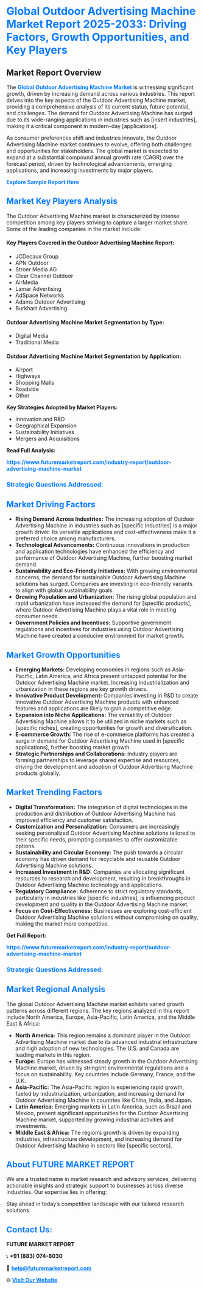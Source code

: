 <h1 style="color: #007BFF;">Global Outdoor Advertising Machine Market Report 2025-2033: Driving Factors, Growth Opportunities, and Key Players</h1>

<section id="overview">
<h2>Market Report Overview</h2>
<p>The <a href="https://www.futuremarketreport.com/industry-report/outdoor-advertising-machine-market" style="color: #007BFF; text-decoration: none;"><strong>Global Outdoor Advertising Machine Market</strong></a> is witnessing significant growth, driven by increasing demand across various industries. This report delves into the key aspects of the Outdoor Advertising Machine market, providing a comprehensive analysis of its current status, future potential, and challenges. The demand for Outdoor Advertising Machine has surged due to its wide-ranging applications in industries such as [insert industries], making it a critical component in modern-day [applications].</p>
<p>As consumer preferences shift and industries innovate, the Outdoor Advertising Machine market continues to evolve, offering both challenges and opportunities for stakeholders. The global market is expected to expand at a substantial compound annual growth rate (CAGR) over the forecast period, driven by technological advancements, emerging applications, and increasing investments by major players.</p>
</section>

<section id="overview">
<p><a href="https://www.futuremarketreport.com/request-sample/reportId=75068" style="color: #007BFF; text-decoration: none;"><strong>Explore Sample Report Here</strong></a></p>
</section>

<section id="key-players">
<h2 style="color: #007BFF;">Market Key Players Analysis</h2>
<p>The Outdoor Advertising Machine market is characterized by intense competition among key players striving to capture a larger market share. Some of the leading companies in the market include:</p>
<h4>Key Players Covered in the Outdoor Advertising Machine Report:</h4>
<ul><li>JCDecaux Group</li><li>APN Outdoor</li><li>Stroer Media AG</li><li>Clear Channel Outdoor</li><li>AirMedia</li><li>Lamar Advertising</li><li>AdSpace Networks</li><li>Adams Outdoor Advertising</li><li>Burkhart Advertising</li></ul>
<h4>Outdoor Advertising Machine Market Segmentation by Type:</h4>
<ul><li>Digital Media</li><li>Traditional Media</li></ul>

<h4>Outdoor Advertising Machine Market Segmentation by Application:</h4>
<ul><li>Airport</li><li>Highways</li><li>Shopping Malls</li><li>Roadside</li><li>Other</li></ul>
<p><strong>Key Strategies Adopted by Market Players:</strong></p>
<ul>
<li>Innovation and R&D</li>
<li>Geographical Expansion</li>
<li>Sustainability Initiatives</li>
<li>Mergers and Acquisitions</li>
</ul>
</section>

<section>
<p><strong>Read Full Analysis: </strong></p><a href="https://www.futuremarketreport.com/industry-report/outdoor-advertising-machine-market" style="color: #007BFF; text-decoration: none;"><strong>https://www.futuremarketreport.com/industry-report/outdoor-advertising-machine-market</strong></a>
<h3 style="color: #007BFF;">Strategic Questions Addressed:</h3>
</section>

<section id="driving-factors">
<h2 style="color: #007BFF;">Market Driving Factors</h2>
<ul>
<li><strong>Rising Demand Across Industries:</strong> The increasing adoption of Outdoor Advertising Machine in industries such as [specific industries] is a major growth driver. Its versatile applications and cost-effectiveness make it a preferred choice among manufacturers.</li>
<li><strong>Technological Advancements:</strong> Continuous innovations in production and application technologies have enhanced the efficiency and performance of Outdoor Advertising Machine, further boosting market demand.</li>
<li><strong>Sustainability and Eco-Friendly Initiatives:</strong> With growing environmental concerns, the demand for sustainable Outdoor Advertising Machine solutions has surged. Companies are investing in eco-friendly variants to align with global sustainability goals.</li>
<li><strong>Growing Population and Urbanization:</strong> The rising global population and rapid urbanization have increased the demand for [specific products], where Outdoor Advertising Machine plays a vital role in meeting consumer needs.</li>
<li><strong>Government Policies and Incentives:</strong> Supportive government regulations and incentives for industries using Outdoor Advertising Machine have created a conducive environment for market growth.</li>
</ul>
</section>

<section id="growth-opportunities">
<h2 style="color: #007BFF;">Market Growth Opportunities</h2>
<ul>
<li><strong>Emerging Markets:</strong> Developing economies in regions such as Asia-Pacific, Latin America, and Africa present untapped potential for the Outdoor Advertising Machine market. Increasing industrialization and urbanization in these regions are key growth drivers.</li>
<li><strong>Innovative Product Development:</strong> Companies investing in R&D to create innovative Outdoor Advertising Machine products with enhanced features and applications are likely to gain a competitive edge.</li>
<li><strong>Expansion into Niche Applications:</strong> The versatility of Outdoor Advertising Machine allows it to be utilized in niche markets such as [specific niches], creating opportunities for growth and diversification.</li>
<li><strong>E-commerce Growth:</strong> The rise of e-commerce platforms has created a surge in demand for Outdoor Advertising Machine used in [specific applications], further boosting market growth.</li>
<li><strong>Strategic Partnerships and Collaborations:</strong> Industry players are forming partnerships to leverage shared expertise and resources, driving the development and adoption of Outdoor Advertising Machine products globally.</li>
</ul>
</section>

<section id="trending-factors">
<h2 style="color: #007BFF;">Market Trending Factors</h2>
<ul>
<li><strong>Digital Transformation:</strong> The integration of digital technologies in the production and distribution of Outdoor Advertising Machine has improved efficiency and customer satisfaction.</li>
<li><strong>Customization and Personalization:</strong> Consumers are increasingly seeking personalized Outdoor Advertising Machine solutions tailored to their specific needs, prompting companies to offer customizable options.</li>
<li><strong>Sustainability and Circular Economy:</strong> The push towards a circular economy has driven demand for recyclable and reusable Outdoor Advertising Machine solutions.</li>
<li><strong>Increased Investment in R&D:</strong> Companies are allocating significant resources to research and development, resulting in breakthroughs in Outdoor Advertising Machine technology and applications.</li>
<li><strong>Regulatory Compliance:</strong> Adherence to strict regulatory standards, particularly in industries like [specific industries], is influencing product development and quality in the Outdoor Advertising Machine market.</li>
<li><strong>Focus on Cost-Effectiveness:</strong> Businesses are exploring cost-efficient Outdoor Advertising Machine solutions without compromising on quality, making the market more competitive.</li>
</ul>
</section>

<section>
<p><strong>Get Full Report: </strong></p><a href="https://www.futuremarketreport.com/industry-report/outdoor-advertising-machine-market" style="color: #007BFF; text-decoration: none;"><strong>https://www.futuremarketreport.com/industry-report/outdoor-advertising-machine-market</strong></a>
<h3 style="color: #007BFF;">Strategic Questions Addressed:</h3>
</section>


<section id="regional-analysis">
<h2 style="color: #007BFF;">Market Regional Analysis</h2>
<p>The global Outdoor Advertising Machine market exhibits varied growth patterns across different regions. The key regions analyzed in this report include North America, Europe, Asia-Pacific, Latin America, and the Middle East & Africa:</p>
<ul>
<li><strong>North America:</strong> This region remains a dominant player in the Outdoor Advertising Machine market due to its advanced industrial infrastructure and high adoption of new technologies. The U.S. and Canada are leading markets in this region.</li>
<li><strong>Europe:</strong> Europe has witnessed steady growth in the Outdoor Advertising Machine market, driven by stringent environmental regulations and a focus on sustainability. Key countries include Germany, France, and the U.K.</li>
<li><strong>Asia-Pacific:</strong> The Asia-Pacific region is experiencing rapid growth, fueled by industrialization, urbanization, and increasing demand for Outdoor Advertising Machine in countries like China, India, and Japan.</li>
<li><strong>Latin America:</strong> Emerging markets in Latin America, such as Brazil and Mexico, present significant opportunities for the Outdoor Advertising Machine market, supported by growing industrial activities and investments.</li>
<li><strong>Middle East & Africa:</strong> The region’s growth is driven by expanding industries, infrastructure development, and increasing demand for Outdoor Advertising Machine in sectors like [specific sectors].</li>
</ul>
</section>

<footer>
<h2 style="color: #007BFF;">About FUTURE MARKET REPORT</h2>
<p>We are a trusted name in market research and advisory services, delivering actionable insights and strategic support to businesses across diverse industries. Our expertise lies in offering:</p>

<p>Stay ahead in today’s competitive landscape with our tailored research solutions.</p>

<h2 style="color: #007BFF;">Contact Us:</h2>
<p><strong>FUTURE MARKET REPORT</strong></p>
<p>📞 <strong>+91 (883) 074-8030</strong></p>
<p>📧 <strong><a href="mailto:help@futuremarketreport.com" style="color: #007BFF;">help@futuremarketreport.com</a></strong></p>
<p>🌐 <strong><a href="https://www.futuremarketreport.com/" style="color: #007BFF;">Visit Our Website</a></strong></p>
</footer>